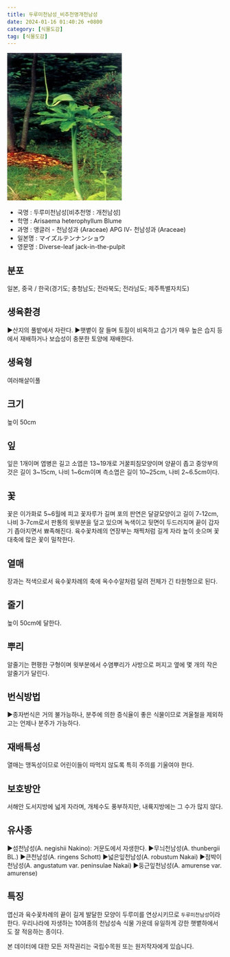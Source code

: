 ```yaml
---
title: 두루미천남성_비추천명개천남성
date: 2024-01-16 01:40:26 +0800
category: [식물도감]
tag: [식물도감]
---
```




![두루미천남성[비추천명 : 개천남성]](/assets/img/fileUpload/plants/basic/Araceae/Arisaema/8961/1_th2.JPG)
- 국명 : 두루미천남성[비추천명 : 개천남성]
- 학명 : Arisaema heterophyllum Blume
- 과명 : 앵글러 - 천남성과 (Araceae) APG Ⅳ- 천남성과 (Araceae)
- 일본명 : マイズルテンナンショウ
- 영문명 : Diverse-leaf jack-in-the-pulpit


## 분포
일본, 중국 / 한국(경기도; 충청남도; 전라북도; 전라남도; 제주특별자치도) 
## 생육환경
▶산지의 풀밭에서 자란다. 
▶햇볕이 잘 들며 토질이 비옥하고 습기가 매우 높은 습지 등에서 재배하거나 보습성이 충분한 토양에 재배한다.
## 생육형
여러해살이풀
## 크기
높이 50cm
## 잎
잎은 1개이며 엽병은 길고 소엽은 13~19개로 거꿀피침모양이며 양끝이 좁고 중앙부의 것은 길이 3~15cm, 나비 1~6cm이며 측소엽은 길이 10~25cm, 나비 2~6.5cm이다.
## 꽃
꽃은 이가화로 5~6월에 피고 꽃자루가 길며 포의 판연은 달걀모양이고 길이 7-12cm, 나비 3-7cm로서 판통의 윗부분을 덮고 있으며 녹색이고 뒷면이 두드러지며 끝이 갑자기 좁아지면서 뾰족해진다. 육수꽃차례의 연장부는 채찍처럼 길게 자라 높이 솟으며 꽃대축에 많은 꽃이 밀착한다.
## 열매
장과는 적색으로서 육수꽃차례의 축에 옥수수알처럼 달려 전체가 긴 타원형으로 된다.
## 줄기
높이 50cm에 달한다.
## 뿌리
알줄기는 편평한 구형이며 윗부분에서 수염뿌리가 사방으로 퍼지고 옆에 몇 개의 작은 알줄기가 달린다.
## 번식방법
▶종자번식은 거의 불가능하나, 분주에 의한 증식율이 좋은 식물이므로 겨울철을 제외하고는 언제나 분주가 가능하다.
## 재배특성
열매는 맹독성이므로 어린이들이 따먹지 않도록 특히 주의를 기울여야 한다.
## 보호방안
서해안 도서지방에 넓게 자라며, 개체수도 풍부하지만, 내륙지방에는 그 수가 많지 않다.
## 유사종
▶섬천남성(A. negishii Nakino): 거문도에서 자생한다.
▶무늬천남성(A. thunbergii BL.)
▶큰천남성(A. ringens Schott)
▶넓은잎천남성(A. robustum Nakai)
▶점박이천남성(A. angustatum var. peninsulae Nakai)
▶둥근잎천남성(A. amurense var. amurense)
## 특징
엽신과 육수꽃차례의 끝이 길게 발달한 모양이 두루미를 연상시키므로 `두루미천남성`이라 한다. 우리나라에 자생하는 10여종의 천남성속 식물 가운데 유일하게 강한 햇볕하에서도 잘 적응하는 종이다.






본 데이터에 대한 모든 저작권리는 국립수목원 또는 원저작자에게 있습니다.
